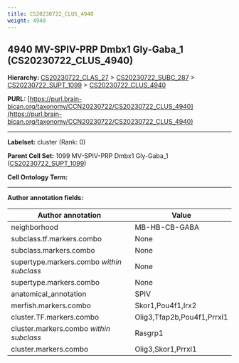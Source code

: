 ```yaml
---
title: CS20230722_CLUS_4940
weight: 4940
---
```

## 4940 MV-SPIV-PRP Dmbx1 Gly-Gaba_1 (CS20230722_CLUS_4940)
<b>Hierarchy: </b>
[CS20230722_CLAS_27](../CS20230722_CLAS_27) >
[CS20230722_SUBC_287](../CS20230722_SUBC_287) >
[CS20230722_SUPT_1099](../CS20230722_SUPT_1099) >
[CS20230722_CLUS_4940](../CS20230722_CLUS_4940)

**PURL:** [https://purl.brain-bican.org/taxonomy/CCN20230722/CS20230722_CLUS_4940](https://purl.brain-bican.org/taxonomy/CCN20230722/CS20230722_CLUS_4940)

---


**Labelset:** cluster (Rank: 0)

**Parent Cell Set:** 1099 MV-SPIV-PRP Dmbx1 Gly-Gaba_1 ([CS20230722_SUPT_1099](../CS20230722_SUPT_1099))



**Cell Ontology Term:** 

[MARKER GENES.]: #


---

[TRANSFERRED ANNOTATIONS.]: #


[AUTHOR ANNOTATION FIELDS.]: #


**Author annotation fields:**

| Author annotation | Value |
|-------------------|-------|
|neighborhood|MB-HB-CB-GABA|
|subclass.tf.markers.combo|None|
|subclass.markers.combo|None|
|supertype.markers.combo _within subclass_|None|
|supertype.markers.combo|None|
|anatomical_annotation|SPIV|
|merfish.markers.combo|Skor1,Pou4f1,Irx2|
|cluster.TF.markers.combo|Olig3,Tfap2b,Pou4f1,Prrxl1|
|cluster.markers.combo _within subclass_|Rasgrp1|
|cluster.markers.combo|Olig3,Skor1,Prrxl1|
